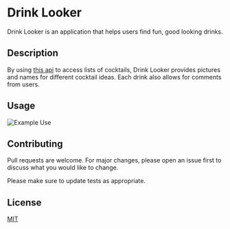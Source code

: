 # Drink Looker

Drink Looker is an application that helps users find fun, good looking drinks.

## Description

By using [this api](https://www.thecocktaildb.com/api.php?ref=apilist.fun) to access lists of cocktails, Drink Looker provides pictures and names for different cocktail ideas. Each drink also allows for comments from users.

## Usage

![Example Use](https://media.giphy.com/media/XkRtObxi44U30JpYJa/giphy.gif)

## Contributing
Pull requests are welcome. For major changes, please open an issue first to discuss what you would like to change.

Please make sure to update tests as appropriate.

## License
[MIT](https://choosealicense.com/licenses/mit/)